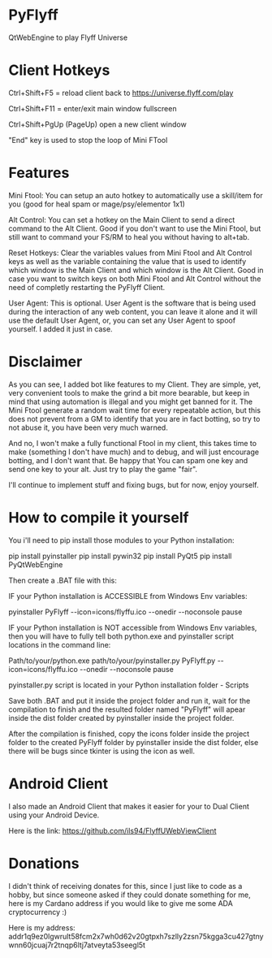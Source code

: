 # PyFlyff
QtWebEngine to play Flyff Universe

# Client Hotkeys

Ctrl+Shift+F5 = reload client back to https://universe.flyff.com/play

Ctrl+Shift+F11 = enter/exit main window fullscreen

Ctrl+Shift+PgUp (PageUp) open a new client window

"End" key is used to stop the loop of Mini FTool

# Features

Mini Ftool: You can setup an auto hotkey to automatically use a skill/item for you (good for heal spam or mage/psy/elementor 1x1)

Alt Control: You can set a hotkey on the Main Client to send a direct command to the Alt Client. Good if you don't want to use the Mini Ftool, but still want to command your FS/RM to heal you without having to alt+tab.

Reset Hotkeys: Clear the variables values from Mini Ftool and Alt Control keys as well as the variable containing the value that is used to identify which window is the Main Client and which window is the Alt Client. Good in case you want to switch keys on both Mini Ftool and Alt Control without the need of completly restarting the PyFlyff Client.

User Agent: This is optional. User Agent is the software that is being used during the interaction of any web content, you can leave it alone and it will use the default User Agent, or, you can set any User Agent to spoof yourself. I added it just in case.

# Disclaimer

As you can see, I added bot like features to my Client. They are simple, yet, very convenient tools to make the grind a bit more bearable, but keep in mind that using automation is illegal and you might get banned for it. The Mini Ftool generate a random wait time for every repeatable action, but this does not prevent from a GM to identify that you are in fact botting, so try to not abuse it, you have been very much warned.

And no, I won't make a fully functional Ftool in my client, this takes time to make (something I don't have much) and to debug, and will just encourage botting, and I don't want that. Be happy that You can spam one key and send one key to your alt. Just try to play the game "fair".

I'll continue to implement stuff and fixing bugs, but for now, enjoy yourself.

# How to compile it yourself

You i'll need to pip install those modules to your Python installation:

pip install pyinstaller
pip install pywin32
pip install PyQt5
pip install PyQtWebEngine

Then create a .BAT file with this:

IF your Python installation is ACCESSIBLE from Windows Env variables:

pyinstaller PyFlyff --icon=icons/flyffu.ico --onedir --noconsole
pause

IF your Python installation is NOT accessible from Windows Env variables, then you will have to fully tell both python.exe and pyinstaller script locations in the command line:

Path/to/your/python.exe path/to/your/pyinstaller.py PyFlyff.py --icon=icons/flyffu.ico --onedir --noconsole
pause

pyinstaller.py script is located in your Python installation folder - Scripts

Save both .BAT and put it inside the project folder and run it, wait for the compilation to finish and the resulted folder named "PyFlyff" will apear inside the dist folder created by pyinstaller inside the project folder.

After the compilation is finished, copy the icons folder inside the project folder to the created PyFlyff folder by pyinstaller inside the dist folder, else there will be bugs since tkinter is using the icon as well.

# Android Client

I also made an Android Client that makes it easier for your to Dual Client using your Android Device.

Here is the link: https://github.com/ils94/FlyffUWebViewClient

#  Donations

I didn't think of receiving donates for this, since I just like to code as a hobby, but since someone asked if they could donate something for me, here is my Cardano address if you would like to give me some ADA cryptocurrency :)

Here is my address: addr1q9ez0lgwrult58fcm2x7wh0d62v20gtpxh7szlly2zsn75kgga3cu427gtnywnn60jcuaj7r2tnqp6ltj7atveyta53seegl5t
